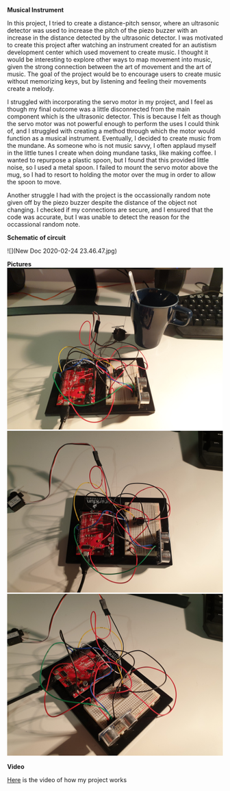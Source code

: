 **Musical Instrument**

In this project, I tried to create a distance-pitch sensor, where an ultrasonic detector was used to increase the pitch of the piezo buzzer with an increase in the distance detected by the ultrasonic detector. I was motivated to create this project after watching an instrument created for an autistism development center which used movement to create music. I thought it would be interesting to explore other ways to map movement into music, given the strong connection between the art of movement and the art of music. The goal of the project would be to encourage users to create music without memorizing keys, but by listening and feeling their movements create a melody.

I struggled with incorporating the servo motor in my project, and I feel as though my final outcome was a little disconnected from the main component which is the ultrasonic detector. This is because I felt as though the servo motor was not powerful enough to perform the uses I could think of, and I struggled with creating a method through which the motor would function as a musical instrument. Eventually, I decided to create music from the mundane. As someone who is not music savvy, I often applaud myself in the little tunes I create when doing mundane tasks, like making coffee. I wanted to repurpose a plastic spoon, but I found that this provided little noise, so I used a metal spoon. I failed to mount the servo motor above the mug, so I had to resort to holding the motor over the mug in order to allow the spoon to move. 

Another struggle I had with the project is the occassionally random note given off by the piezo buzzer despite the distance of the object not changing. I checked if my connections are secure, and I ensured that the code was accurate, but I was unable to detect the reason for the occassional random note. 

**Schematic of circuit**

![](New Doc 2020-02-24 23.46.47.jpg)

**Pictures**
![](20200224_232256.jpg)
![](20200224_232209.jpg)
![](20200224_232220.jpg)

**Video**

[Here](https://vimeo.com/393508377) is the video of how my project works

